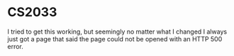 # CS2033

I tried to get this working, but seemingly no matter what I changed
I always just got a page that said the page could not be opened with an HTTP 500 error.
